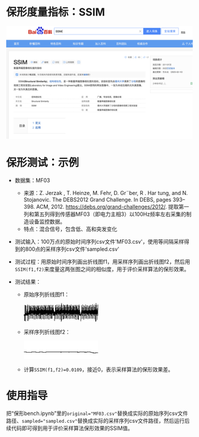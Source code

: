 # 保形度量指标：SSIM

![image-20240509135503069](README.assets/image-20240509135503069.png)



# 保形测试：示例

-   数据集：MF03

    -   来源：Z. Jerzak , T. Heinze, M. Fehr, D. Gr¨ber, R . Har tung, and N. Stojanovic. The DEBS2012 Grand Challenge. In DEBS, pages 393–398. ACM, 2012. https://debs.org/grand-challenges/2012/. 提取第一列和第五列得到传感器MF03（即电力主相3）以100Hz频率左右采集的制造设备监控数据。
    -   特点：混合信号，包含低、高和突发变化

-   测试输入：100万点的原始时间序列csv文件'MF03.csv'，使用等间隔采样得到的800点的采样序列csv文件'sampled.csv'

-   测试过程：用原始时间序列画出折线图f1，用采样序列画出折线图f2，然后用`SSIM(f1,f2)`来度量这两张图之间的相似度，用于评价采样算法的保形效果。

-   测试结果：

    -   原始序列折线图f1：
    
        ![image-20240509140019899](README.assets/image-20240509140019899.png)
    
    -   采样序列折线图f2：
    
        ![image-20240509141635041](README.assets/image-20240509141635041.png)
    
    -   计算`SSIM(f1,f2)=0.0109`，接近0，表示采样算法的保形效果差。





# 使用指导

把“保形bench.ipynb”里的`original="MF03.csv"`替换成实际的原始序列csv文件路径、`sampled="sampled.csv"`替换成实际的采样序列csv文件路径，然后运行后续代码即可得到用于评价采样算法保形效果的SSIM值。

